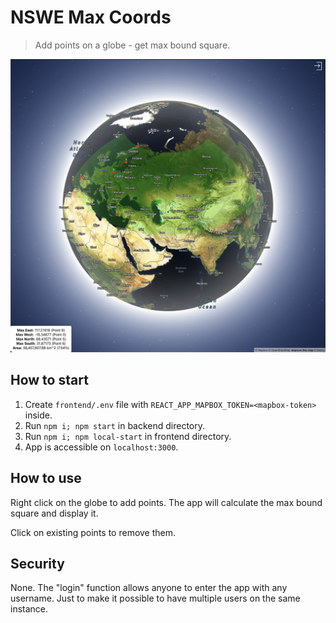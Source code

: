 # NSWE Max Coords

> Add points on a globe - get max bound square.

![Screenshot](./screens/example-screen.png)

## How to start

1. Create `frontend/.env` file with `REACT_APP_MAPBOX_TOKEN=<mapbox-token>` inside.
1. Run `npm i; npm start` in backend directory.
1. Run `npm i; npm local-start` in frontend directory.
1. App is accessible on `localhost:3000`.

## How to use

Right click on the globe to add points. The app will calculate the max bound square and display it.

Click on existing points to remove them.

## Security

None. The "login" function allows anyone to enter the app with any username. Just to make it possible to have multiple users on the same instance.